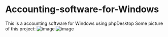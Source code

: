 # Accounting-software-for-Windows
This is a accounting software for Windows using phpDesktop
Some picture of this project:
![image](https://user-images.githubusercontent.com/10282993/205518490-828c7046-20aa-42c2-8e36-68f55cc8ca22.png)
![image](https://user-images.githubusercontent.com/10282993/205518498-24fd4374-79e1-4b0c-992e-50036641f0c8.png)
